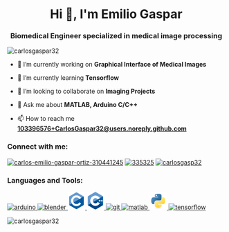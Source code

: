 <h1 align="center">Hi 👋, I'm Emilio Gaspar</h1>
<h3 align="center">Biomedical Engineer specialized in medical image processing</h3>

<p align="left"> <img src="https://komarev.com/ghpvc/?username=carlosgaspar32&label=Profile%20views&color=0e75b6&style=flat" alt="carlosgaspar32" /> </p>

- 🔭 I’m currently working on **Graphical Interface of Medical Images**

- 🌱 I’m currently learning **Tensorflow**

- 👯 I’m looking to collaborate on **Imaging Projects**

- 💬 Ask me about **MATLAB, Arduino C/C++**

- 📫 How to reach me **103396576+CarlosGaspar32@users.noreply.github.com**

<h3 align="left">Connect with me:</h3>
<p align="left">
<a href="https://linkedin.com/in/carlos-emilio-gaspar-ortiz-310441245" target="blank"><img align="center" src="https://raw.githubusercontent.com/rahuldkjain/github-profile-readme-generator/master/src/images/icons/Social/linked-in-alt.svg" alt="carlos-emilio-gaspar-ortiz-310441245" height="30" width="40" /></a>
<a href="https://stackoverflow.com/users/335325" target="blank"><img align="center" src="https://raw.githubusercontent.com/rahuldkjain/github-profile-readme-generator/master/src/images/icons/Social/stack-overflow.svg" alt="335325" height="30" width="40" /></a>
<a href="https://www.youtube.com/c/carlosgasp32" target="blank"><img align="center" src="https://raw.githubusercontent.com/rahuldkjain/github-profile-readme-generator/master/src/images/icons/Social/youtube.svg" alt="carlosgasp32" height="30" width="40" /></a>
</p>

<h3 align="left">Languages and Tools:</h3>
<p align="left"> <a href="https://www.arduino.cc/" target="_blank" rel="noreferrer"> <img src="https://cdn.worldvectorlogo.com/logos/arduino-1.svg" alt="arduino" width="40" height="40"/> </a> <a href="https://www.blender.org/" target="_blank" rel="noreferrer"> <img src="https://download.blender.org/branding/community/blender_community_badge_white.svg" alt="blender" width="40" height="40"/> </a> <a href="https://www.cprogramming.com/" target="_blank" rel="noreferrer"> <img src="https://raw.githubusercontent.com/devicons/devicon/master/icons/c/c-original.svg" alt="c" width="40" height="40"/> </a> <a href="https://www.w3schools.com/cpp/" target="_blank" rel="noreferrer"> <img src="https://raw.githubusercontent.com/devicons/devicon/master/icons/cplusplus/cplusplus-original.svg" alt="cplusplus" width="40" height="40"/> </a> <a href="https://git-scm.com/" target="_blank" rel="noreferrer"> <img src="https://www.vectorlogo.zone/logos/git-scm/git-scm-icon.svg" alt="git" width="40" height="40"/> </a> <a href="https://www.mathworks.com/" target="_blank" rel="noreferrer"> <img src="https://upload.wikimedia.org/wikipedia/commons/2/21/Matlab_Logo.png" alt="matlab" width="40" height="40"/> </a> <a href="https://www.python.org" target="_blank" rel="noreferrer"> <img src="https://raw.githubusercontent.com/devicons/devicon/master/icons/python/python-original.svg" alt="python" width="40" height="40"/> </a> <a href="https://www.tensorflow.org" target="_blank" rel="noreferrer"> <img src="https://www.vectorlogo.zone/logos/tensorflow/tensorflow-icon.svg" alt="tensorflow" width="40" height="40"/> </a> </p>

<p><img align="center" src="https://github-readme-stats.vercel.app/api/top-langs?username=carlosgaspar32&show_icons=true&locale=en&layout=compact" alt="carlosgaspar32" /></p>
